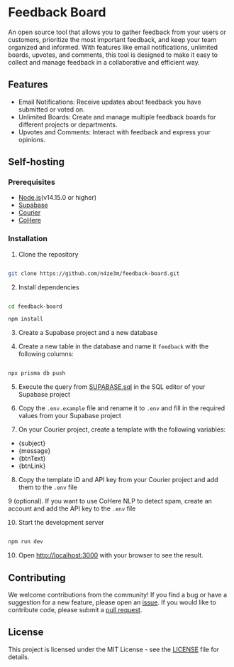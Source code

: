 # Feedback Board

An open source tool that allows you to gather feedback from your users or customers, prioritize the most important feedback, and keep your team organized and informed. With features like email notifications, unlimited boards, upvotes, and comments, this tool is designed to make it easy to collect and manage feedback in a collaborative and efficient way.


## Features
- Email Notifications: Receive updates about feedback you have submitted or voted on.
- Unlimited Boards: Create and manage multiple feedback boards for different projects or departments.
- Upvotes and Comments: Interact with feedback and express your opinions.


## Self-hosting

### Prerequisites

- [Node.js](https://nodejs.org/en/)(v14.15.0 or higher)
- [Supabase](https://supabase.io/) 
- [Courier](https://www.courier.com/) 
- [CoHere](https://www.cohere.ai/)

### Installation

1. Clone the repository

```bash

git clone https://github.com/n4ze3m/feedback-board.git

```

2. Install dependencies

```bash

cd feedback-board

npm install

```

3. Create a Supabase project and a new database

4. Create a new table in the database and name it `feedback` with the following columns:

```bash

npx prisma db push

```

5. Execute the query from [SUPABASE.sql](SUPABASE.sql) in the SQL editor of your Supabase project

6. Copy the `.env.example` file and rename it to `.env` and fill in the required values from your Supabase project

7. On your Courier project, create a template with the following variables:

- {subject}
- {message}
- {btnText}
- {btnLink}

8. Copy the template ID and API key from your Courier project and add them to the `.env` file


9 (optional). If you want to use CoHere NLP to detect spam, create an account and add the API key to the `.env` file

10. Start the development server

```bash

npm run dev

```

10. Open [http://localhost:3000](http://localhost:3000) with your browser to see the result.


## Contributing

We welcome contributions from the community! If you find a bug or have a suggestion for a new feature, please open an [issue](/issues). If you would like to contribute code, please submit a [pull request](/pulls).

## License

This project is licensed under the MIT License - see the [LICENSE](LICENSE) file for details.